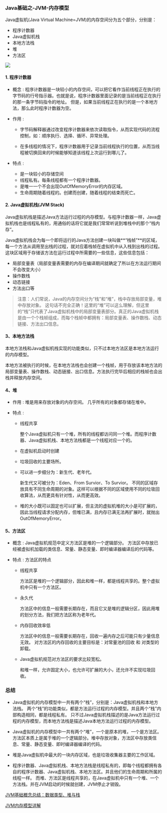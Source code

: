 
### Java基础之-JVM-内存模型



Java虚拟机(Java Virtual Machine=JVM)的内存空间分为五个部分，分别是： 

+ 程序计数器 
+ Java虚拟机栈 
+ 本地方法栈 
+ 堆 
+ 方法区

![](http://img.hellofhy.cn/18-5-1/10538549.jpg)



#### 1. 程序计数器

+ 概念 : 程序计数器是一块较小的内存空间，可以把它看作当前线程正在执行的字节码的行号指示器。也就是说，程序计数器里面记录的是当前线程正在执行的那一条字节码指令的地址。 但是，如果当前线程正在执行的是一个本地方法，那么此时程序计数器为空。  

+ 作用 : 

	+ 字节码解释器通过改变程序计数器来依次读取指令，从而实现代码的流程控制，如：顺序执行、选择、循环、异常处理。

	+ 在多线程的情况下，程序计数器用于记录当前线程执行的位置，从而当线程被切换回来的时候能够知道该线程上次运行到哪儿了。 

+ 特点 : 

	+ 是一块较小的存储空间
	+ 线程私有。每条线程都有一个程序计数器。
	+ 是唯一一个不会出现OutOfMemoryError的内存区域。
	+ 生命周期随着线程的。创建而创建，随着线程的结束而死亡。 



#### 2. Java虚拟机栈(JVM Stack)

Java虚拟机栈是描述Java方法运行过程的内存模型。与程序计数器一样，Java虚拟机栈也是线程私有的，用通俗的话将它就是我们常常听说到堆栈中的那个“栈内存”。

Java虚拟机栈会为每一个即将运行的Java方法创建一块叫做**“栈帧”**的区域，每一个方法从调用至出栈的过程，就对应着栈帧在虚拟机中从入栈到出栈的过程。这块区域用于存储该方法在运行过程中所需要的一些信息，这些信息包括：
	
+ 局部变量表（局部变量表需要的内存在编译期间就确定了所以在方法运行期间不会改变大小）
+ 操作数栈
+ 动态链接
+ 方法出口等

> 注意：人们常说，Java的内存空间分为“栈”和“堆”，栈中存放局部变量，堆中存放对象。 
这句话不完全正确！这里的“堆”可以这么理解，但这里的“栈”只代表了Java虚拟机栈中的局部变量表部分。真正的Java虚拟机栈是由一个个栈帧组成，而每个栈帧中都拥有：局部变量表、操作数栈、动态链接、方法出口信息。 

#### 3、本地方法栈 

本地方法栈和Java虚拟机栈实现的功能类似，只不过本地方法区是本地方法运行的内存模型。

本地方法被执行的时候，在本地方法栈也会创建一个栈帧，用于存放该本地方法的局部变量表、操作数栈、动态链接、出口信息。方法执行完毕后相应的栈帧也会出栈并释放内存空间。

#### 4、堆

+ 作用 : 堆是用来存放对象的内存空间。 几乎所有的对象都存储在堆中。 
 
+ 特点 : 

	+ 线程共享 

		整个Java虚拟机只有一个堆，所有的线程都访问同一个堆。而程序计数器、Java虚拟机栈、本地方法栈都是一个线程对应一个的。

	+ 在虚拟机启动时创建

	+ 垃圾回收的主要场所。

	+ 可以进一步细分为：新生代、老年代。 
	
		新生代又可被分为：Eden、From Survior、To Survior。 
不同的区域存放具有不同生命周期的对象。这样可以根据不同的区域使用不同的垃圾回收算法，从而更具有针对性，从而更高效。
	
	+ 堆的大小既可以固定也可以扩展，但主流的虚拟机堆的大小是可扩展的，因此当线程请求分配内存，但堆已满，且内存已满无法再扩展时，就抛出OutOfMemoryError。 



#### 5、方法区

+ 概念 : Java虚拟机规范中定义方法区是堆的一个逻辑部分。 
方法区中存放已经被虚拟机加载的类信息、常量、静态变量、即时编译器编译后的代码等。


+ 特点 : 方法区的特点

	+ 线程共享 
	
		方法区是堆的一个逻辑部分，因此和堆一样，都是线程共享的。整个虚拟机中只有一个方法区。
	+ 永久代 
	
		方法区中的信息一般需要长期存在，而且它又是堆的逻辑分区，因此用堆的划分方法，我们把方法区称为老年代。

	+ 内存回收效率低 

		方法区中的信息一般需要长期存在，回收一遍内存之后可能只有少量信息无效。 对方法区的内存回收的主要目标是：对常量池的回收 和 对类型的卸载。
	
	+ Java虚拟机规范对方法区的要求比较宽松。 
		
		和堆一样，允许固定大小，也允许可扩展的大小，还允许不实现垃圾回收。 




### 总结

+ Java虚拟机的内存模型中一共有两个“栈”，分别是：Java虚拟机栈和本地方法栈。 
两个“栈”的功能类似，都是方法运行过程的内存模型。并且两个“栈”内部构造相同，都是线程私有。 
只不过Java虚拟机栈描述的是Java方法运行过程的内存模型，而本地方法栈是描述Java本地方法运行过程的内存模型。

+ Java虚拟机的内存模型中一共有两个“堆”，一个是原本的堆，一个是方法区。方法区本质上是属于堆的一个逻辑部分。堆中存放对象，方法区中存放类信息、常量、静态变量、即时编译器编译的代码。

+ 堆是Java虚拟机中最大的一块内存区域，也是垃圾收集器主要的工作区域。

+ 程序计数器、Java虚拟机栈、本地方法栈是线程私有的，即每个线程都拥有各自的程序计数器、Java虚拟机栈、本地方法区。并且他们的生命周期和所属的线程一样。 
而堆、方法区是线程共享的，在Java虚拟机中只有一个堆、一个方法栈。并在JVM启动的时候就创建，JVM停止才销毁。






 
 [JVM基础概念总结：数据类型、堆与栈](http://developer.51cto.com/art/200911/165015.htm)
 
 [JVM内存模型详解](https://blog.csdn.net/genius_ge/article/details/76151179)



